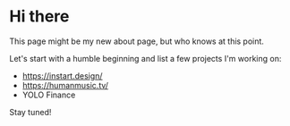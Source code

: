 # Hi there

This page might be my new about page, but who knows at this point. 

Let's start with a humble beginning and list a few projects I'm working on:

 - https://instart.design/
 - https://humanmusic.tv/
 - YOLO Finance
 
 Stay tuned!

